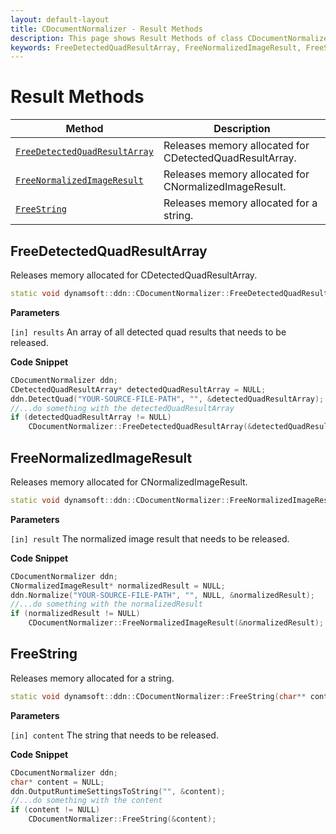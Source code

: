 ```yaml
---
layout: default-layout
title: CDocumentNormalizer - Result Methods
description: This page shows Result Methods of class CDocumentNormalizer of Dynamsoft Document Normalizer SDK C++ Edition.
keywords: FreeDetectedQuadResultArray, FreeNormalizedImageResult, FreeString, CDocumentNormalizer, api reference, c++
---
```


# Result Methods

| Method               | Description |
|----------------------|-------------|
| [`FreeDetectedQuadResultArray`](#freedetectedquadresultarray) | Releases memory allocated for CDetectedQuadResultArray. |
| [`FreeNormalizedImageResult`](#freenormalizedimageresult) | Releases memory allocated for CNormalizedImageResult. |
| [`FreeString`](#freestring) | Releases memory allocated for a string. |

## FreeDetectedQuadResultArray

Releases memory allocated for CDetectedQuadResultArray.

```cpp
static void dynamsoft::ddn::CDocumentNormalizer::FreeDetectedQuadResultArray(CDetectedQuadResultArray** results)
```

**Parameters**

`[in] results` An array of all detected quad results that needs to be released.

**Code Snippet**

```cpp
CDocumentNormalizer ddn;
CDetectedQuadResultArray* detectedQuadResultArray = NULL;
ddn.DetectQuad("YOUR-SOURCE-FILE-PATH", "", &detectedQuadResultArray);
//...do something with the detectedQuadResultArray
if (detectedQuadResultArray != NULL)
    CDocumentNormalizer::FreeDetectedQuadResultArray(&detectedQuadResultArray);
```

## FreeNormalizedImageResult

Releases memory allocated for CNormalizedImageResult.

```cpp
static void dynamsoft::ddn::CDocumentNormalizer::FreeNormalizedImageResult(CNormalizedImageResult** result)
```

**Parameters**

`[in] result` The normalized image result that needs to be released.

**Code Snippet**

```cpp
CDocumentNormalizer ddn;
CNormalizedImageResult* normalizedResult = NULL;
ddn.Normalize("YOUR-SOURCE-FILE-PATH", "", NULL, &normalizedResult);
//...do something with the normalizedResult
if (normalizedResult != NULL)
    CDocumentNormalizer::FreeNormalizedImageResult(&normalizedResult);
```

## FreeString

Releases memory allocated for a string.

```cpp
static void dynamsoft::ddn::CDocumentNormalizer::FreeString(char** content)
```

**Parameters**

`[in] content` The string that needs to be released.

**Code Snippet**

```cpp
CDocumentNormalizer ddn;
char* content = NULL;
ddn.OutputRuntimeSettingsToString("", &content);
//...do something with the content
if (content != NULL)
    CDocumentNormalizer::FreeString(&content);
```

